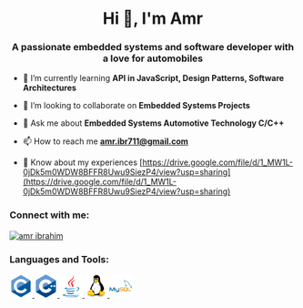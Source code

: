 <h1 align="center">Hi 👋, I'm Amr</h1>
<h3 align="center">A passionate embedded systems and software developer with a love for automobiles</h3>

- 🌱 I’m currently learning **API in JavaScript, Design Patterns, Software Architectures**

- 👯 I’m looking to collaborate on **Embedded Systems Projects**

- 💬 Ask me about **Embedded Systems Automotive Technology C/C++**

- 📫 How to reach me **amr.ibr711@gmail.com**

- 📄 Know about my experiences [https://drive.google.com/file/d/1_MW1L-0jDk5m0WDW8BFFR8Uwu9SiezP4/view?usp=sharing](https://drive.google.com/file/d/1_MW1L-0jDk5m0WDW8BFFR8Uwu9SiezP4/view?usp=sharing)

<h3 align="left">Connect with me:</h3>
<p align="left">
<a href="https://linkedin.com/in/amr ibrahim" target="blank"><img align="center" src="https://raw.githubusercontent.com/rahuldkjain/github-profile-readme-generator/master/src/images/icons/Social/linked-in-alt.svg" alt="amr ibrahim" height="30" width="40" /></a>
</p>

<h3 align="left">Languages and Tools:</h3>
<p align="left"> <a href="https://www.cprogramming.com/" target="_blank" rel="noreferrer"> <img src="https://raw.githubusercontent.com/devicons/devicon/master/icons/c/c-original.svg" alt="c" width="40" height="40"/> </a> <a href="https://www.w3schools.com/cpp/" target="_blank" rel="noreferrer"> <img src="https://raw.githubusercontent.com/devicons/devicon/master/icons/cplusplus/cplusplus-original.svg" alt="cplusplus" width="40" height="40"/> </a> <a href="https://www.java.com" target="_blank" rel="noreferrer"> <img src="https://raw.githubusercontent.com/devicons/devicon/master/icons/java/java-original.svg" alt="java" width="40" height="40"/> </a> <a href="https://www.linux.org/" target="_blank" rel="noreferrer"> <img src="https://raw.githubusercontent.com/devicons/devicon/master/icons/linux/linux-original.svg" alt="linux" width="40" height="40"/> </a> <a href="https://www.mysql.com/" target="_blank" rel="noreferrer"> <img src="https://raw.githubusercontent.com/devicons/devicon/master/icons/mysql/mysql-original-wordmark.svg" alt="mysql" width="40" height="40"/> </a> </p>


<!---
Amribr11/Amribr11 is a ✨ special ✨ repository because its `README.md` (this file) appears on your GitHub profile.
You can click the Preview link to take a look at your changes.
--->
